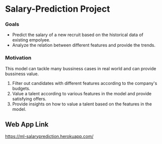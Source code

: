# Salary-Prediction Project

### Goals
- Predict the salary of a new recruit based on the historical data of existing empolyee.
- Analyze the relation between different features and provide the trends.

### Motivation
This model can tackle many bussiness cases in real world and can provide bussiness value.

1) Filter out candidates with different features according to the company's budgets.
2) Value a talent according to various features in the model and provide satisfying offers.
3) Provide insights on how to value a talent based on the features in the model.
 

## Web App Link
https://ml-salaryprediction.herokuapp.com/

 
 
